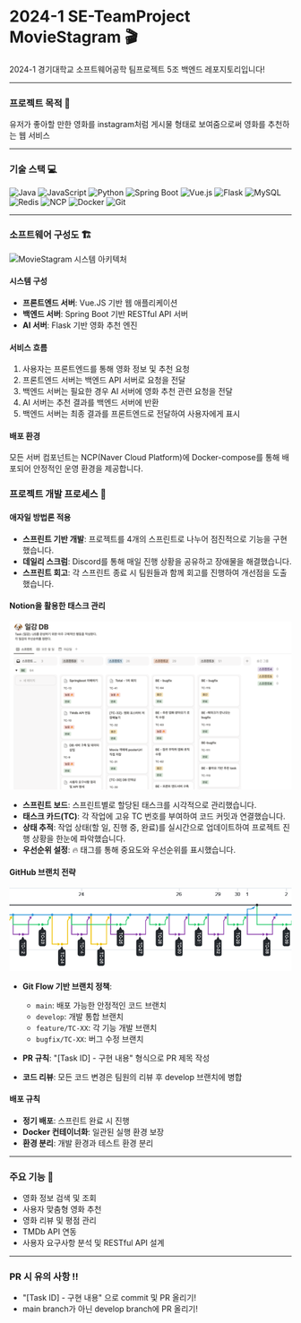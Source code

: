 # 2024-1 SE-TeamProject  MovieStagram 🎬

2024-1 경기대학교 소프트웨어공학 팀프로젝트 5조 백엔드 레포지토리입니다!

---
### 프로젝트 목적 🔮
유저가 좋아할 만한 영화를 instagram처럼 게시물 형태로 보여줌으로써
영화를 추천하는 웹 서비스

---

### 기술 스택 💻

![Java](https://img.shields.io/badge/Java-ED8B00?style=for-the-badge&logo=openjdk&logoColor=white)
![JavaScript](https://img.shields.io/badge/JavaScript-F7DF1E?style=for-the-badge&logo=javascript&logoColor=black)
![Python](https://img.shields.io/badge/Python-3776AB?style=for-the-badge&logo=python&logoColor=white)
![Spring Boot](https://img.shields.io/badge/Spring_Boot-6DB33F?style=for-the-badge&logo=spring-boot&logoColor=white)
![Vue.js](https://img.shields.io/badge/Vue.js-4FC08D?style=for-the-badge&logo=vue.js&logoColor=white)
![Flask](https://img.shields.io/badge/Flask-000000?style=for-the-badge&logo=flask&logoColor=white)
![MySQL](https://img.shields.io/badge/MySQL-4479A1?style=for-the-badge&logo=mysql&logoColor=white)
![Redis](https://img.shields.io/badge/Redis-DC382D?style=for-the-badge&logo=redis&logoColor=white)
![NCP](https://img.shields.io/badge/Naver_Cloud-03C75A?style=for-the-badge&logo=naver&logoColor=white)
![Docker](https://img.shields.io/badge/Docker-2496ED?style=for-the-badge&logo=docker&logoColor=white)
![Git](https://img.shields.io/badge/Git-F05032?style=for-the-badge&logo=git&logoColor=white)

---

### 소프트웨어 구성도 🏗️

![MovieStagram 시스템 아키텍처](./docs/images/architecture.svg)

#### 시스템 구성
- **프론트엔드 서버**: Vue.JS 기반 웹 애플리케이션
- **백엔드 서버**: Spring Boot 기반 RESTful API 서버
- **AI 서버**: Flask 기반 영화 추천 엔진

#### 서비스 흐름
1. 사용자는 프론트엔드를 통해 영화 정보 및 추천 요청
2. 프론트엔드 서버는 백엔드 API 서버로 요청을 전달
3. 백엔드 서버는 필요한 경우 AI 서버에 영화 추천 관련 요청을 전달
4. AI 서버는 추천 결과를 백엔드 서버에 반환
5. 백엔드 서버는 최종 결과를 프론트엔드로 전달하여 사용자에게 표시

#### 배포 환경
모든 서버 컴포넌트는 NCP(Naver Cloud Platform)에 Docker-compose를 통해 배포되어 안정적인 운영 환경을 제공합니다.



### 프로젝트 개발 프로세스 🔄

#### 애자일 방법론 적용
- **스프린트 기반 개발**: 프로젝트를 4개의 스프린트로 나누어 점진적으로 기능을 구현했습니다.
- **데일리 스크럼**: Discord를 통해 매일 진행 상황을 공유하고 장애물을 해결했습니다.
- **스프린트 회고**: 각 스프린트 종료 시 팀원들과 함께 회고를 진행하여 개선점을 도출했습니다.

#### Notion을 활용한 태스크 관리
![노션 태스크 관리](./docs/images/sprint_board.png)

- **스프린트 보드**: 스프린트별로 할당된 태스크를 시각적으로 관리했습니다.
- **태스크 카드(TC)**: 각 작업에 고유 TC 번호를 부여하여 코드 커밋과 연결했습니다.
- **상태 추적**: 작업 상태(할 일, 진행 중, 완료)를 실시간으로 업데이트하여 프로젝트 진행 상황을 한눈에 파악했습니다.
- **우선순위 설정**: 🔥 태그를 통해 중요도와 우선순위를 표시했습니다.

#### GitHub 브랜치 전략
![깃 브랜치 전략](./docs/images/git_flow.png)

- **Git Flow 기반 브랜치 정책**: 
  - `main`: 배포 가능한 안정적인 코드 브랜치
  - `develop`: 개발 통합 브랜치
  - `feature/TC-XX`: 각 기능 개발 브랜치
  - `bugfix/TC-XX`: 버그 수정 브랜치

- **PR 규칙**: "[Task ID] - 구현 내용" 형식으로 PR 제목 작성
- **코드 리뷰**: 모든 코드 변경은 팀원의 리뷰 후 develop 브랜치에 병합

#### 배포 규칙
- **정기 배포**: 스프린트 완료 시 진행
- **Docker 컨테이너화**: 일관된 실행 환경 보장
- **환경 분리**: 개발 환경과 테스트 환경 분리

---
### 주요 기능 🚀
- 영화 정보 검색 및 조회
- 사용자 맞춤형 영화 추천
- 영화 리뷰 및 평점 관리
- TMDb API 연동
- 사용자 요구사항 분석 및 RESTful API 설계

---
### PR 시 유의 사항 ‼️
- "[Task ID] - 구현 내용" 으로 commit 및 PR 올리기!
- main branch가 아닌 develop branch에 PR 올리기!
